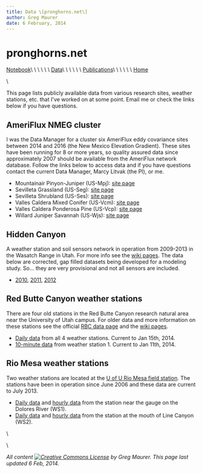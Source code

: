 ```yaml
---
title: Data \[pronghorns.net\]
author: Greg Maurer
date: 6 February, 2014
---
```


pronghorns.net
==============

<div id="banner"></div>

[Notebook](https://earthscinotebook.readthedocs.io/en/latest/)\ \ \ \ \ \ 
[Data](http://greg.pronghorns.net/data.html)\ \ \ \ \ \ 
[Publications](http://greg.pronghorns.net/publications.html)\ \ \ \ \ \ 
[Home](http://greg.pronghorns.net/index.html)

\

This page lists publicly available data from various research sites, weather stations, etc. that I've worked on at some point. Email me or check the links below if you have questions.


## AmeriFlux NMEG cluster

I was the Data Manager for a cluster six AmeriFlux eddy covariance sites between 2014 and 2016 (the New Mexico Elevation Gradient). These sites have been running for 8 or more years, so quality assured data since approximately 2007 should be available from the AmeriFlux network database. Follow the links below to access data and if you have questions contact the current Data Manager, Marcy Litvak (the PI), or me.

* Mountainair Pinyon-Juniper (US-Mpj): [site page](http://ameriflux-data.lbl.gov:8080/SitePages/siteInfo.aspx?US-Mpj) 
* Sevilleta Grassland (US-Seg): [site page](http://ameriflux-data.lbl.gov:8080/SitePages/siteInfo.aspx?US-Seg) 
* Sevilleta Shrubland (US-Ses): [site page](http://ameriflux-data.lbl.gov:8080/SitePages/siteInfo.aspx?US-Ses) 
* Valles Caldera Mixed Conifer (US-Vcm): [site page](http://ameriflux-data.lbl.gov:8080/SitePages/siteInfo.aspx?US-Vcm) 
* Valles Caldera Ponderosa Pine (US-Vcp): [site page](http://ameriflux-data.lbl.gov:8080/SitePages/siteInfo.aspx?US-Vcp) 
* Willard Juniper Savannah (US-Wjs): [site page](http://ameriflux-data.lbl.gov:8080/SitePages/siteInfo.aspx?US-Wjs) 


## Hidden Canyon

A weather station and soil sensors network in operation from 2009-2013 in the Wasatch Range in Utah. For more info see the [wiki pages](http://greg.pronghorns.net/wiki/hiddencanyon:sitedescription). The data below are corrected, gap filled datasets being developed for a modeling study. So... they are very provisional and not all sensors are included.

-  [2010](./publicdata/2010SNOBALdata.csv), [2011](./publicdata/2011SNOBALdata.csv), [2012](./publicdata/2012SNOBALdata.csv) 


## Red Butte Canyon weather stations

There are four old stations in the Red Butte Canyon research natural area near the University of Utah campus. For older data and more information on these stations see the official [RBC data page](http://ecophys.utah.edu/download/Red_Butte_Weather/) and the [wiki pages](http://greg.pronghorns.net/wiki/redbutte:weatherstations).

-  [Daily data](./publicdata/RBWSall_140115.txt) from all 4 weather stations. Current to Jan 15th, 2014.
-  [10-minute data](./publicdata/RBWS1_highres_140111.txt) from weather station 1. Current to Jan 11th, 2014.

## Rio Mesa weather stations

Two weather stations are located at the [U of U Rio Mesa field station](http://riomesa.utah.edu/). The stations have been in operation since June 2006 and these data are current to July 2013.

-  [Daily data](./publicdata/GaugeStationWx1_Daily.dat) and [hourly data](./publicdata/GaugeStationWx1_QrtrHour.dat) from the station near the gauge on the Dolores River (WS1).
-  [Daily data](./publicdata/LineCanyonWx2_Daily.dat) and [hourly data](./publicdata/LineCanyonWx2_QrtrHour.dat) from the station at the mouth of Line Canyon (WS2).

\ 

\ 

*All content [![Creative Commons
License](http://i.creativecommons.org/l/by-sa/3.0/80x15.png)](http://creativecommons.org/licenses/by-sa/3.0/) by Greg Maurer. This page last updated 6 Feb, 2014.*

